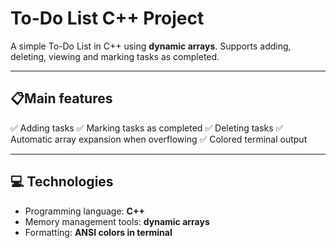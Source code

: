 # To-Do List C++ Project

A simple To-Do List in C++ using **dynamic arrays**.
Supports adding, deleting, viewing and marking tasks as completed.

---

## 📋Main features

✅ Adding tasks
✅ Marking tasks as completed
✅ Deleting tasks
✅ Automatic array expansion when overflowing
✅ Colored terminal output

---

## 💻 Technologies

- Programming language: **C++**
- Memory management tools: **dynamic arrays**
- Formatting: **ANSI colors in terminal**
